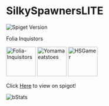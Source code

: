 # SilkySpawnersLITE
 
![Spiget Version](https://img.shields.io/spiget/version/76103)

Folia Inquistors

[<img src="https://github.com/Folia-Inquisitors.png" width=80 alt="Folia-Inquisitors">](https://github.com/orgs/Folia-Inquisitors/repositories)
[<img src="https://github.com/Yomamaeatstoes.png" width=80 alt="Yomamaeatstoes">](https://github.com/Yomamaeatstoes)
[<img src="https://github.com/HSGamer.png" width=80 alt="HSGamer">](https://github.com/HSGamer)


Click [Here](https://www.spigotmc.org/resources/silky-spawners-lite-silk-touch-your-spawners-silk-spawners.76103/) to view on spigot!

![bStats](https://bstats.org/signatures/bukkit/SilkySpawnersLITE.svg)

